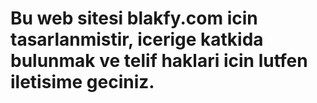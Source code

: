 <h1>Bu web sitesi blakfy.com icin tasarlanmistir, icerige katkida bulunmak ve telif haklari icin lutfen iletisime geciniz.</h1>
